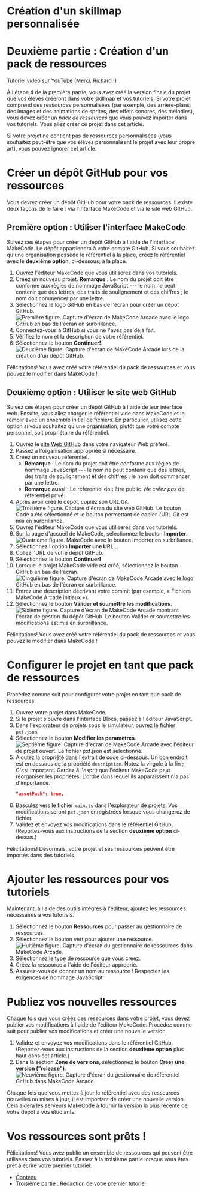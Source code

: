 # Création d'un skillmap personnalisée
# Deuxième partie : Création d'un pack de ressources

[Tutoriel vidéo sur YouTube (Merci, Richard !)](https://youtu.be/ikz15E24F2k?si=_e3IJRTDBVqUSKFA)

À l'étape 4 de la première partie, vous avez créé la version finale du projet que vos élèves créeront dans votre skillmap et vos tutoriels. Si votre projet comprend des ressources personnalisées (par exemple, des arrière-plans, des images et des animations de sprites, des effets sonores, des mélodies), vous devez créer un *pack de ressources* que vous pouvez importer dans vos tutoriels. Vous allez créer ce projet dans cet article.

Si votre projet ne contient pas de ressources personnalisées (vous souhaitez peut-être que vos élèves personnalisent le projet avec leur propre art), vous pouvez ignorer cet article.

# Créer un dépôt GitHub pour vos ressources

Vous devrez créer un dépôt GitHub pour votre pack de ressources. Il existe deux façons de le faire : via l'interface MakeCode et via le site web GitHub.

## Première option : Utiliser l'interface MakeCode

Suivez ces étapes pour créer un dépôt GitHub à l'aide de l'interface MakeCode. Le dépôt appartiendra à votre compte GitHub. Si vous souhaitez qu'une organisation possède le référentiel à la place, créez le référentiel avec le **deuxième option**, ci-dessous, à la place.

1.   Ouvrez l'éditeur MakeCode que vous utiliserez dans vos tutoriels.
1.   Créez un nouveau projet. **Remarque** : Le nom du projet doit être conforme aux règles de nommage JavaScript --- le nom ne peut contenir que des lettres, des traits de soulignement et des chiffres ; le nom doit commencer par une lettre.
1.   Sélectionnez le logo GitHub en bas de l'écran pour créer un dépôt GitHub.
     ![Première figure. Capture d'écran de MakeCode Arcade avec le logo GitHub en bas de l'écran en surbrillance.](/pxt-instructions-lab/assets/images/editor-github-button.png)
1.   Connectez-vous à GitHub si vous ne l'avez pas déjà fait.
1.   Vérifiez le nom et la description de votre référentiel.
1.   Sélectionnez le bouton **Continuer!**.
     ![Deuxième figure. Capture d'écran de MakeCode Arcade lors de la création d'un dépôt GitHub.](/pxt-instructions-lab/assets/images/create-github-repository.png)

Félicitations! Vous avez créé votre référentiel du pack de ressources et vous pouvez le modifier dans MakeCode !

## Deuxième option : Utiliser le site web GitHub

Suivez ces étapes pour créer un dépôt GitHub à l'aide de leur interface web. Ensuite, vous allez charger le référentiel vide dans MakeCode et le remplir avec un ensemble initial de fichiers. En particulier, utilisez cette option si vous souhaitez qu'une organisation, plutôt que votre compte personnel, soit propriétaire du référentiel.

1.   Ouvrez le [site Web GitHub](https://github.com) dans votre navigateur Web préféré.
1.   Passez à l'organisation appropriée si nécessaire.
1.   Créez un nouveau référentiel.
     -   **Remarque** : Le nom du projet doit être conforme aux règles de nommage JavaScript --- le nom ne peut contenir que des lettres, des traits de soulignement et des chiffres ; le nom doit commencer par une lettre.
     -   **Remarque aussi** : Le référentiel doit être public. *Ne créez pas* de référentiel privé.
1.   Après avoir créé le dépôt, copiez son URL Git.
     ![Troisième figure. Capture d'écran du site web GitHub. Le bouton **Code** a été sélectionné et le bouton permettant de copier l'URL Git est mis en surbrillance.](/pxt-instructions-lab/assets/images/github-copy-git-url.png)
1.   Ouvrez l'éditeur MakeCode que vous utiliserez dans vos tutoriels.
1.   Sur la page d'accueil de MakeCode, sélectionnez le bouton **Importer**.
     ![Quatrième figure. MakeCode avec le bouton **Importer** en surbrillance.](/pxt-instructions-lab/assets/images/editor-github-button.png)
1.   Sélectionnez l'option **Importer une URL...**
1.   Collez l'URL de votre dépôt GitHub.
1.   Sélectionnez le bouton **Continuer!**
1.   Lorsque le projet MakeCode vide est créé, sélectionnez le bouton GitHub en bas de l'écran.
     ![Cinquième figure. Capture d'écran de MakeCode Arcade avec le logo GitHub en bas de l'écran en surbrillance.](/pxt-instructions-lab/assets/images/editor-github-button.png)
1.   Entrez une description décrivant votre commit (par exemple, « Fichiers MakeCode Arcade initiaux »).
1.   Sélectionnez le bouton **Valider et soumettre les modifications**.
     ![Sixième figure. Capture d'écran de MakeCode Arcade montrant l'écran de gestion du dépôt GitHub. Le bouton **Valider et soumettre les modifications** est mis en surbrillance.](/pxt-instructions-lab/assets/images/editor-github-commit.png)

Félicitations! Vous avez créé votre référentiel du pack de ressources et vous pouvez le modifier dans MakeCode !

# Configurer le projet en tant que pack de ressources

Procédez comme suit pour configurer votre projet en tant que pack de ressources.

1.   Ouvrez votre projet dans MakeCode.
1.   Si le projet s'ouvre dans l'interface Blocs, passez à l'éditeur JavaScript.
1.   Dans l'explorateur de projets sous le simulateur, ouvrez le fichier `pxt.json`.
1.   Sélectionnez le bouton **Modifier les paramètres**.
     ![Septième figure. Capture d'écran de MakeCode Arcade avec l'éditeur de projet ouvert. Le fichier `pxt.json` est sélectionné.](/pxt-instructions-lab/assets/images/editor-edit-pxt-json.png)
1.   Ajoutez la propriété dans l'extrait de code ci-dessous. Un bon endroit est en dessous de la propriété `description`. Notez la virgule à la fin ; C'est important. Gardez à l'esprit que l'éditeur MakeCode peut réorganiser les propriétés. L'ordre dans lequel ils apparaissent n'a pas d'importance.
     ```json
     "assetPack": true,
     ```
1.   Basculez vers le fichier `main.ts` dans l'explorateur de projets. Vos modifications seront `pxt.json` enregistrées lorsque vous changerez de fichier.
1.   Validez et envoyez vos modifications dans le référentiel GitHub. (Reportez-vous aux instructions de la section **deuxième option** ci-dessus.)

Félicitations! Désormais, votre projet et ses ressources peuvent être importés dans des tutoriels.

# Ajouter les ressources pour vos tutoriels

Maintenant, à l'aide des outils intégrés à l'éditeur, ajoutez les ressources nécessaires à vos tutoriels.

1.   Sélectionnez le bouton **Ressources** pour passer au gestionnaire de ressources.
1.   Sélectionnez le bouton vert pour ajouter une ressource.
     ![Huitième figure. Capture d'écran du gestionnaire de ressources dans MakeCode Arcade.](/pxt-instructions-lab/assets/images/editor-assets-manager.png)
1.   Sélectionnez le type de ressource que vous créez.
1.   Créez la ressource à l'aide de l'éditeur approprié.
1.   Assurez-vous de donner un nom au ressource ! Respectez les exigences de nommage JavaScript.

# Publiez vos nouvelles ressources

Chaque fois que vous créez des ressources dans votre projet, vous devez publier vos modifications à l'aide de l'éditeur MakeCode. Procédez comme suit pour publier vos modifications et créer une nouvelle version.

1.   Validez et envoyez vos modifications dans le référentiel GitHub. (Reportez-vous aux instructions de la section **deuxième option** plus haut dans cet article.)
1.   Dans la section **Zone de versions**, sélectionnez le bouton **Créer une version ("release")**.
     ![Neuvième figure. Capture d'écran du gestionnaire de référentiel GitHub dans MakeCode Arcade.](/pxt-instructions-lab/assets/images/editor-github-releases.png)

Chaque fois que vous mettez à jour le référentiel avec des ressources nouvelles ou mises à jour, il est important de créer une nouvelle version. Cela aidera les serveurs MakeCode à fournir la version la plus récente de votre dépôt à vos étudiants.

# Vos ressources sont prêts !

Félicitations! Vous avez publié un ensemble de ressources qui peuvent être utilisées dans vos tutoriels. Passez à la troisième partie lorsque vous êtes prêt à écrire votre premier tutoriel.

-   [Contenu](./)
-   [Troisième partie : Rédaction de votre premier tutoriel](./skillmap-personnalisee-3.html)
